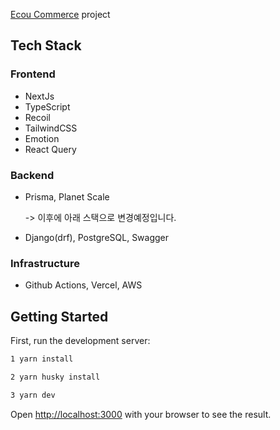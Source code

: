 [Ecou Commerce](https://github.com/kimja7045/ecou-commerce) project

## Tech Stack

### Frontend

- NextJs
- TypeScript
- Recoil
- TailwindCSS
- Emotion
- React Query

### Backend

- Prisma, Planet Scale

  -> 이후에 아래 스택으로 변경예정입니다.

- Django(drf), PostgreSQL, Swagger

### Infrastructure

- Github Actions, Vercel, AWS

## Getting Started

First, run the development server:

```bash
1 yarn install

2 yarn husky install

3 yarn dev
```

Open [http://localhost:3000](http://localhost:3000) with your browser to see the result.

